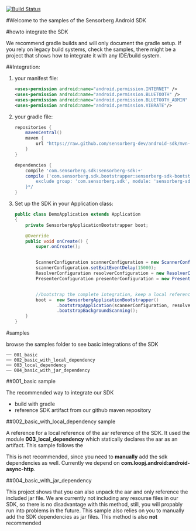 [![Build Status](https://travis-ci.org/sensorberg-dev/android-sdk.svg?branch=master)](https://travis-ci.org/sensorberg-dev/android-sdk)

#Welcome to the samples of the Sensorberg Android SDK

#howto integrate the SDK

We recommend gradle builds and will only document the gradle setup. If you rely on legacy build systems, check the samples, there might be a project that shows how to integrate it with any IDE/build system.

##Integration:

1. your manifest file:

	```xml
	<uses-permission android:name="android.permission.INTERNET" />
	<uses-permission android:name="android.permission.BLUETOOTH" />
	<uses-permission android:name="android.permission.BLUETOOTH_ADMIN" />
	<uses-permission android:name="android.permission.VIBRATE"/>
	```

2. your gradle file:

	```groovy
	repositories {
	    mavenCentral()
	    maven {
	        url "https://raw.github.com/sensorberg-dev/android-sdk/mvn-repo";
	    }
	}
	
	dependencies {
        compile 'com.sensorberg.sdk:sensorberg-sdk:+'
        compile ('com.sensorberg.sdk.bootstrapper:sensorberg-sdk-bootstrapper:+')/*{
            exclude group: 'com.sensorberg.sdk', module: 'sensorberg-sdk'
        }*/
    }
	```

3. Set up the SDK in your Application class:

	```java
	public class DemoApplication extends Application
	{ 
	    private SensorbergApplicationBootstrapper boot;
	
	    @Override
	    public void onCreate() {
	        super.onCreate();        
	
	
	        ScannerConfiguration scannerConfiguration = new ScannerConfiguration(this);
	        scannerConfiguration.setExitEventDelay(15000);
	        ResolverConfiguration resolverConfiguration = new ResolverConfiguration(this, "f257de3b91d141aa93b6a9b39c97b83df257de3b91d141aa93b6a9b39c97b83d");
	        PresenterConfiguration presenterConfiguration = new PresenterConfiguration(this);
	
	
	        //bootstrap the complete integration, keep a local reference to the bootstrapper
	        boot =  new SensorbergApplicationBootstrapper()
	                .bootstrapApplication(scannerConfiguration, resolverConfiguration, presenterConfiguration)
	                .bootstrapBackgroundScanning();
		}
	}
	```

#samples

browse the samples folder to see basic integrations of the SDK
	
	── 001_basic
	── 002_basic_with_local_dependency
	── 003_local_dependency
	── 004_basic_with_jar_dependency

##001_basic sample

The recommended way to integrate our SDK

* build with gradle
* reference SDK artifact from our github maven repository

##002_basic_with_local_dependency sample

A reference for a local reference of the aar reference of the SDK. It used the module **003_local_dependency** which statically declares the aar as an artifact. This sample follows the 

This is not recommended, since you need to **manually** add the sdk dependencies as well. Currently we depend on **com.loopj.android:android-async-http**.

##004_basic_with_jar_dependency

This project shows that you can also unpack the aar and only reference the included jar file. We are currently not including any resourse files in our SDK, so there is no disadvantage with this method, still, you will propably run into problems in the future. This sample also relies on you to manually add the SDK dependencies as jar files. This method is also **not** recommended